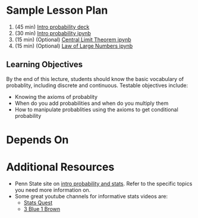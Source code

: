 # Sample Lesson Plan

1. (45 min) [Intro probability deck](Intro_to_Probability.pdf)
2. (30 min) [Intro probability ipynb](intro_to_probability_densities_sample_distros.ipynb)
3. (15 min) (Optional) [Central Limit Theorem ipynb](central_limit_theorem.ipynb)
4. (15 min) (Optional) [Law of Large Numbers ipynb](law_of_large_numbers.ipynb)

## Learning Objectives

By the end of this lecture, students should know the basic vocabulary of probablity, including discrete and continuous. Testable objectives include:  

* Knowing the axioms of probablity
* When do you add probabilities and when do you multiply them
* How to manipulate probablities using the axioms to get conditional probability

# Depends On

# Additional Resources

* Penn State site on [intro probability and stats](https://onlinecourses.science.psu.edu/stat414/node/5/). Refer to the specific topics you need more information on.
* Some great youtube channels for informative stats videos are:
  * [Stats Quest](https://www.youtube.com/user/joshstarmer)
  * [3 Blue 1 Brown](https://www.youtube.com/channel/UCYO_jab_esuFRV4b17AJtAw)